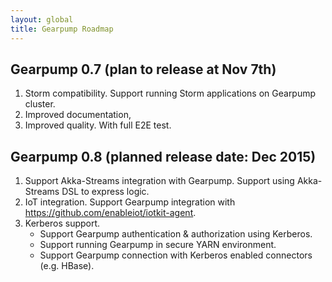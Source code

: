 ```yaml
---
layout: global
title: Gearpump Roadmap
---
```


## Gearpump 0.7 (plan to release at Nov 7th)
1. Storm compatibility. Support running Storm applications on Gearpump cluster.
1. Improved documentation,
1. Improved quality. With full E2E test.

## Gearpump 0.8 (planned release date: Dec 2015)
1. Support Akka-Streams integration with Gearpump. Support using Akka-Streams DSL to express logic.
1. IoT integration. Support Gearpump integration with https://github.com/enableiot/iotkit-agent.
1. Kerberos support.
    * Support Gearpump authentication & authorization using Kerberos.
    * Support running Gearpump in secure YARN environment.
    * Support Gearpump connection with Kerberos enabled connectors (e.g. HBase).
